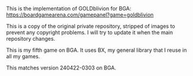 This is the implementation of GOLDblivion for BGA:
https://boardgamearena.com/gamepanel?game=goldblivion

This is a copy of the original private repository, stripped of images to
prevent any copyright problems. I will try to update it when the main
repository changes.

This is my fifth game on BGA. It uses BX, my general library that
I reuse in all my games.

This matches version 240422-0303 on BGA.

